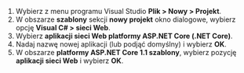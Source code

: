 1. Wybierz z menu programu Visual Studio **Plik > Nowy > Projekt**.
2. W obszarze **szablony** sekcji **nowy projekt** okno dialogowe, wybierz opcję **Visual C# > sieci Web**.
3. Wybierz **aplikacji sieci Web platformy ASP.NET Core (.NET Core)**.
4. Nadaj nazwę nowej aplikacji (lub podjąć domyślny) i wybierz **OK**.
5. W obszarze **platformy ASP.NET Core 1.1 szablony**, wybierz pozycję **aplikacji sieci Web** i wybierz **OK**.

